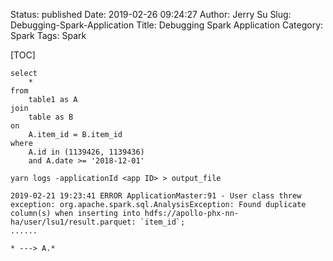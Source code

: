 Status: published
Date: 2019-02-26 09:24:27
Author: Jerry Su
Slug: Debugging-Spark-Application
Title: Debugging Spark Application
Category: Spark
Tags: Spark

[TOC]

```
select
    *
from
    table1 as A
join
    table as B
on
    A.item_id = B.item_id
where
    A.id in (1139426, 1139436)
    and A.date >= '2018-12-01'
```

`yarn logs -applicationId <app ID> > output_file`

```
2019-02-21 19:23:41 ERROR ApplicationMaster:91 - User class threw exception: org.apache.spark.sql.AnalysisException: Found duplicate column(s) when inserting into hdfs://apollo-phx-nn-ha/user/lsu1/result.parquet: `item_id`;
......
```

```
* ---> A.*
```
